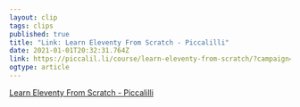 ```yaml
---
layout: clip 
tags: clips 
published: true 
title: "Link: Learn Eleventy From Scratch - Piccalilli" 
date: 2021-01-01T20:32:31.764Z 
link: https://piccalil.li/course/learn-eleventy-from-scratch/?campaign=OHIT6MIM#checkout 
ogtype: article 
---
```

[Learn Eleventy From Scratch - Piccalilli](https://piccalil.li/course/learn-eleventy-from-scratch/?campaign=OHIT6MIM#checkout) 
